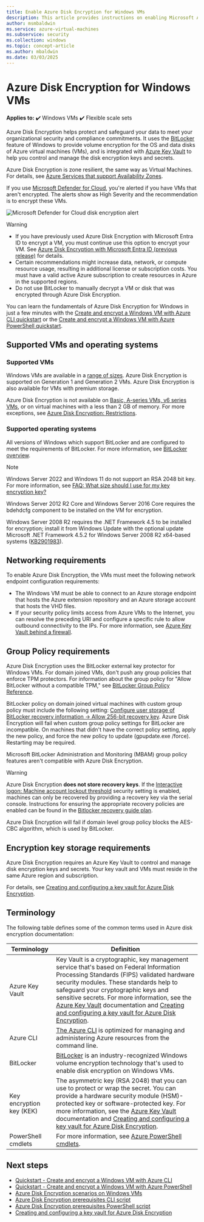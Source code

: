```yaml
---
title: Enable Azure Disk Encryption for Windows VMs
description: This article provides instructions on enabling Microsoft Azure Disk Encryption for Windows VMs.
author: msmbaldwin
ms.service: azure-virtual-machines
ms.subservice: security
ms.collection: windows
ms.topic: concept-article
ms.author: mbaldwin
ms.date: 03/03/2025
---
```


# Azure Disk Encryption for Windows VMs

**Applies to:** :heavy_check_mark: Windows VMs :heavy_check_mark: Flexible scale sets 

Azure Disk Encryption helps protect and safeguard your data to meet your organizational security and compliance commitments. It uses the [BitLocker](/windows/security/operating-system-security/data-protection/bitlocker/) feature of Windows to provide volume encryption for the OS and data disks of Azure virtual machines (VMs), and is integrated with [Azure Key Vault](/azure/key-vault/) to help you control and manage the disk encryption keys and secrets.

Azure Disk Encryption is zone resilient, the same way as Virtual Machines. For details, see [Azure Services that support Availability Zones](/azure/reliability/availability-zones-region-support).

If you use [Microsoft Defender for Cloud](/azure/security-center/), you're alerted if you have VMs that aren't encrypted. The alerts show as High Severity and the recommendation is to encrypt these VMs.

![Microsoft Defender for Cloud disk encryption alert](../media/disk-encryption/security-center-disk-encryption-fig1.png)

> [!WARNING]
> - If you have previously used Azure Disk Encryption with Microsoft Entra ID to encrypt a VM, you must continue use this option to encrypt your VM. See [Azure Disk Encryption with Microsoft Entra ID (previous release)](disk-encryption-overview-aad.md) for details. 
> - Certain recommendations might increase data, network, or compute resource usage, resulting in additional license or subscription costs. You must have a valid active Azure subscription to create resources in Azure in the supported regions.
> - Do not use BitLocker to manually decrypt a VM or disk that was encrypted through Azure Disk Encryption.

You can learn the fundamentals of Azure Disk Encryption for Windows in just a few minutes with the [Create and encrypt a Windows VM with Azure CLI quickstart](disk-encryption-cli-quickstart.md) or the [Create and encrypt a Windows VM with Azure PowerShell quickstart](disk-encryption-powershell-quickstart.md).

## Supported VMs and operating systems

### Supported VMs

Windows VMs are available in a [range of sizes](../sizes-general.md). Azure Disk Encryption is supported on Generation 1 and Generation 2 VMs. Azure Disk Encryption is also available for VMs with premium storage.

Azure Disk Encryption is not available on [Basic, A-series VMs, v6 series VMs](https://azure.microsoft.com/pricing/details/virtual-machines/series/), or on virtual machines with a less than 2 GB of memory.  For more exceptions, see [Azure Disk Encryption: Restrictions](disk-encryption-windows.md#restrictions).

### Supported operating systems

All versions of Windows which support BitLocker and are configured to meet the requirements of BitLocker. For more information, see [BitLocker overview](/windows/security/operating-system-security/data-protection/bitlocker/).
 
> [!NOTE]
> Windows Server 2022 and Windows 11 do not support an RSA 2048 bit key. For more information, see [FAQ: What size should I use for my key encryption key?](disk-encryption-faq.yml#what-size-should-i-use-for-my-key-encryption-key--kek--)
>  
> Windows Server 2012 R2 Core and Windows Server 2016 Core requires the bdehdcfg component to be installed on the VM for encryption.
>
> Windows Server 2008 R2 requires the .NET Framework 4.5 to be installed for encryption; install it from Windows Update with the optional update Microsoft .NET Framework 4.5.2 for Windows Server 2008 R2 x64-based systems ([KB2901983](https://www.catalog.update.microsoft.com/Search.aspx?q=KB2901983)).  

## Networking requirements
To enable Azure Disk Encryption, the VMs must meet the following network endpoint configuration requirements:
  - The Windows VM must be able to connect to an Azure storage endpoint that hosts the Azure extension repository and an Azure storage account that hosts the VHD files.
  - If your security policy limits access from Azure VMs to the Internet, you can resolve the preceding URI and configure a specific rule to allow outbound connectivity to the IPs. For more information, see [Azure Key Vault behind a firewall](/azure/key-vault/general/access-behind-firewall).

## Group Policy requirements

Azure Disk Encryption uses the BitLocker external key protector for Windows VMs. For domain joined VMs, don't push any group policies that enforce TPM protectors. For information about the group policy for "Allow BitLocker without a compatible TPM," see [BitLocker Group Policy Reference](/windows/security/information-protection/bitlocker/bitlocker-group-policy-settings#bkmk-unlockpol1).

BitLocker policy on domain joined virtual machines with custom group policy must include the following setting: [Configure user storage of BitLocker recovery information -> Allow 256-bit recovery key](/windows/security/information-protection/bitlocker/bitlocker-group-policy-settings). Azure Disk Encryption will fail when custom group policy settings for BitLocker are incompatible. On machines that didn't have the correct policy setting, apply the new policy, and force the new policy to update (gpupdate.exe /force).  Restarting may be required.

Microsoft BitLocker Administration and Monitoring (MBAM) group policy features aren't compatible with Azure Disk Encryption.

> [!WARNING]
> Azure Disk Encryption **does not store recovery keys**. If the [Interactive logon: Machine account lockout threshold](/windows/security/threat-protection/security-policy-settings/interactive-logon-machine-account-lockout-threshold) security setting is enabled, machines can only be recovered by providing a recovery key via the serial console. Instructions for ensuring the appropriate recovery policies are enabled can be found in the [Bitlocker recovery guide plan](/windows/security/information-protection/bitlocker/bitlocker-recovery-guide-plan).

Azure Disk Encryption will fail if domain level group policy blocks the AES-CBC algorithm, which is used by BitLocker.

## Encryption key storage requirements  

Azure Disk Encryption requires an Azure Key Vault to control and manage disk encryption keys and secrets. Your key vault and VMs must reside in the same Azure region and subscription.

For details, see [Creating and configuring a key vault for Azure Disk Encryption](disk-encryption-key-vault.yml).

## Terminology

The following table defines some of the common terms used in Azure disk encryption documentation:

| Terminology | Definition |
| --- | --- |
| Azure Key Vault | Key Vault is a cryptographic, key management service that's based on Federal Information Processing Standards (FIPS) validated hardware security modules. These standards help to safeguard your cryptographic keys and sensitive secrets. For more information, see the [Azure Key Vault](https://azure.microsoft.com/services/key-vault/) documentation and [Creating and configuring a key vault for Azure Disk Encryption](disk-encryption-key-vault.yml). |
| Azure CLI | [The Azure CLI](/cli/azure/install-azure-cli) is optimized for managing and administering Azure resources from the command line.|
| BitLocker |[BitLocker](/windows/security/operating-system-security/data-protection/bitlocker/) is an industry-recognized Windows volume encryption technology that's used to enable disk encryption on Windows VMs. |
| Key encryption key (KEK) | The asymmetric key (RSA 2048) that you can use to protect or wrap the secret. You can provide a hardware security module (HSM)-protected key or software-protected key. For more information, see the [Azure Key Vault](https://azure.microsoft.com/services/key-vault/) documentation and [Creating and configuring a key vault for Azure Disk Encryption](disk-encryption-key-vault.yml). |
| PowerShell cmdlets | For more information, see [Azure PowerShell cmdlets](/powershell/azure/). |

## Next steps

- [Quickstart - Create and encrypt a Windows VM with Azure CLI ](disk-encryption-cli-quickstart.md)
- [Quickstart - Create and encrypt a Windows VM with Azure PowerShell](disk-encryption-powershell-quickstart.md)
- [Azure Disk Encryption scenarios on Windows VMs](disk-encryption-windows.md)
- [Azure Disk Encryption prerequisites CLI script](https://github.com/ejarvi/ade-cli-getting-started) 
- [Azure Disk Encryption prerequisites PowerShell script](https://github.com/Azure/azure-powershell/tree/master/src/Compute/Compute/Extension/AzureDiskEncryption/Scripts)
- [Creating and configuring a key vault for Azure Disk Encryption](disk-encryption-key-vault.yml)
